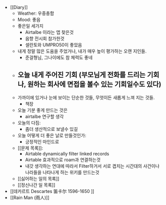 - [[Diary]]
    - Weather: 우중충함
    - Mood: 좋음
    - 좋은일 세가지
        - Airtalbe 이라는 앱 찾은것
        - 음향 전시회 참가한것
        - 셀란토와 UMPRO50이 좋았음
    - 내게 정말 많은 도움을 주었거나, 내가 매우 높이 평가하는 오랜 지인들.
        - 준걸형님, 그나이에도 참 체력도 좋네
    - 오늘 내게 주어진 기회 (부모님게 전화를 드리는 기회나, 원하는 회사에 면접을 볼수 있는 기회일수도 있다)
        - 
    - 가까이에 있거나 눈에 보이는 단순한 것들, 무엇이든 새롭게 느껴 지는 것들.
        - 책장
    - 오늘 기분 좋게 만드는 것은
        - airtalbe 연구할 생각
    - 오늘의 다짐:
        - 좀더 생산적으로 보낼수 있길
    - 오늘 어떻게 더 좋은 날로 만들것인가:
        - 긍정적인 마인드로
    - [[문제 목록]]:
        - Airtable dynamically filter linked records
        - Airtable 효과적으로 roam과 연결하는것
        - 내갓 생각하는 연대에 따라서 Filter하거서 서로 겹치는 시간대의 사건이나 나라들을 나타나게 하는 위키를 만드는것
    - [[싫어하는 일의 목록]]
    - [[정신나간 일 목록]]
- [[데카르트 Descartes 笛卡尔 1596-1650 ]]
- [[Rain Man (雨人)]]
